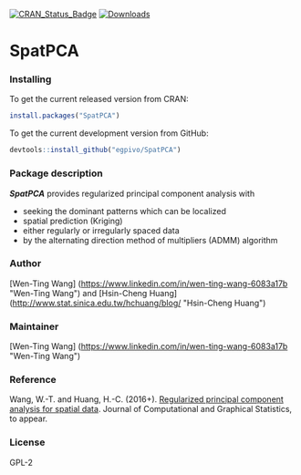 [![CRAN_Status_Badge](http://www.r-pkg.org/badges/version/SpatPCA)](https://cran.r-project.org/package=SpatPCA)
[![Downloads](http://cranlogs.r-pkg.org/badges/grand-total/SpatPCA)](https://cran.r-project.org/package=SpatPCA)


# SpatPCA

### Installing
To get the current released version from CRAN:

```r
install.packages("SpatPCA")
```

To get the current development version from GitHub:

```r
devtools::install_github("egpivo/SpatPCA")
```

### Package description
***SpatPCA*** provides regularized principal component analysis with 

* seeking the dominant patterns which can be localized 
* spatial prediction (Kriging)
* either regularly or irregularly spaced data
* by the alternating direction method of multipliers (ADMM) algorithm

### Author
 [Wen-Ting Wang] (https://www.linkedin.com/in/wen-ting-wang-6083a17b "Wen-Ting Wang") and [Hsin-Cheng Huang] (http://www.stat.sinica.edu.tw/hchuang/blog/ "Hsin-Cheng Huang")
 
### Maintainer
[Wen-Ting Wang] (https://www.linkedin.com/in/wen-ting-wang-6083a17b "Wen-Ting Wang")

### Reference
Wang, W.-T. and Huang, H.-C. (2016+). [Regularized principal component analysis for spatial data](https://arxiv.org/pdf/1501.03221v3.pdf, "Regularized principal component analysis for spatial data"). Journal of Computational and Graphical Statistics, to appear.
 
### License
  GPL-2
